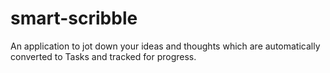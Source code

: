 # smart-scribble
An application to jot down your ideas and thoughts which are automatically converted to Tasks and tracked for progress.
